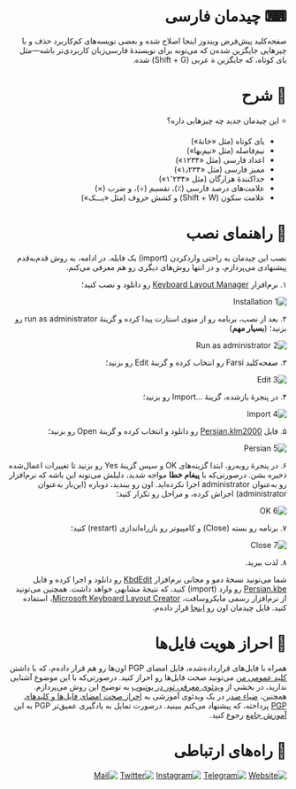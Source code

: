 <div dir="rtl">
  
# ⌨ چیدمان فارسی
صفحه‌کلید پیش‌فرض ویندوز اینجا اصلاح شده و بعضی نویسه‌های کم‌کاربرد حذف و با چیزهایی جایگزین شده‌ن که می‌تونه برای نویسندهٔ فارسی‌زبان کاربردی‌تر باشه—مثل یای کوتاه، که جایگزین ة عربی (Shift + G) شده.

# 📖 شرح
⭐ این چیدمان جدید چه چیزهایی داره؟
* یای کوتاه (مثل «خانهٔ»)
* نیم‌فاصله (مثل «نیم‌بها»)
* اعداد فارسی (مثل «۱۲۳۴»)
* ممیز فارسی (مثل «۱٫۲۳۴»)
* جداکنندهٔ هزارگان (مثل «۱٬۲۳۴»)
* علامت‌های درصد فارسی (٪)، تقسیم (÷)، و ضرب (×)
* علامت سکون (Shift + W) و کشش حروف (مثل «یـــک»)

# 📙 راهنمای نصب
نصب این چیدمان به راحتی واردکردن (import) یک فایله. در ادامه، به روش قدم‌به‌قدم پیشنهادی می‌پردازم، و در انتها روش‌های دیگری رو هم معرفی می‌کنم.

۱. نرم‌افزار  [Keyboard Layout Manager](https://www.dropbox.com/s/okuegxt4eszvi6n/Keyboard%20Layout%20Manager.zip) رو دانلود و نصب کنید؛

![1  Installation](https://user-images.githubusercontent.com/63400670/128535378-0b109a29-c555-46c9-a8f0-6eead878fbfd.jpg "نصب نرم‌افزار")

۲. بعد از نصب، برنامه رو از منوی استارت پیدا کرده و گزینهٔ run as administrator رو بزنید؛ (**بسیار مهم**)

![2  Run as administrator](https://user-images.githubusercontent.com/63400670/128536381-4999c766-b83f-4356-8d07-0dfc5b66f7b8.jpg "اجرای نرم‌افزار به‌عنوان administrator")

۳. صفحه‌کلید Farsi رو انتخاب کرده و گزینهٔ Edit رو بزنید؛

![3  Edit](https://user-images.githubusercontent.com/63400670/128536453-0d367857-9964-411d-8689-90310024ae78.jpg "ویرایش زبان فارسی")

۴. در پنجرهٔ بازشده، گزینهٔ …Import رو بزنید؛

![4  Import](https://user-images.githubusercontent.com/63400670/128536689-28ed8c51-ddcb-4063-a55a-ea1812172116.jpg "واردکردن چیدمان جدید")

۵. فایل [Persian.klm2000](https://www.dropbox.com/s/pghdqxy4x9eucb6/Persian.klm2000) رو دانلود و انتخاب کرده و گزینهٔ Open رو بزنید؛

![5  Persian](https://user-images.githubusercontent.com/63400670/128536915-ff593769-d632-4f83-9613-91caf325e379.jpg "فایل چیدمان جدید")

۶. در پنجرهٔ روبه‌رو، ابتدا گزینه‌های OK و سپس گزینهٔ Yes رو بزنید تا تغییرات اعمال‌شده ذخیره بشن. درصورتی‌که با **پیغام خطا** مواجه شدید، دلیلش می‌تونه این باشه که نرم‌افزار رو به‌عنوان administrator اجرا نکرده‌اید. اون رو ببندید، دوباره (این‌بار به‌عنوان administrator) اجراش کرده، و مراحل رو تکرار کنید؛

![6  OK](https://user-images.githubusercontent.com/63400670/128537353-d1ff87ac-4661-44ee-8f4e-fe8db0f2c72c.jpg "اعمال و ثبت تغییرات")

۷. برنامه رو بسته (Close) و کامپیوتر رو بازراه‌اندازی (restart) کنید؛

![7  Close](https://user-images.githubusercontent.com/63400670/128537512-d1ca792f-7aa3-4724-a11b-69818a6b11fa.jpg "بستن نرم‌افزار")

۸. لذت ببرید.

شما می‌تونید نسخهٔ دمو و مجانی نرم‌افزار [KbdEdit](http://www.kbdedit.com/demo.html) رو دانلود و اجرا کرده و فایل [Persian.kbe](https://www.dropbox.com/sh/f1jpldmb3k0go1h/AACrkwc3TwYdErK47-jF3QTya) رو وارد (import) کنید، که نتیجهٔ مشابهی خواهد داشت. همچنین می‌تونید از نرم‌افزار رسمی مایکروسافت، [Microsoft Keyboard Layout Creator](https://www.microsoft.com/en-us/download/details.aspx?id=102134)، استفاده کنید. فایل چیدمان اون رو [اینجا](https://www.dropbox.com/sh/v0dv0fg7kjznue4/AACPcd-Qpdg0o4ZOWvUTWJTRa) قرار داده‌م.

# 🔑 احراز هویت فایل‌ها

همراه با فایل‌های قرارداده‌شده، فایل امضای PGP اون‌ها رو هم قرار داده‌م، که با داشتن [کلید عمومی من](https://keybase.io/mcsaeid/pgp_keys.asc) می‌تونید صحت فایل‌ها رو احراز کنید. درصورتی‌که با این موضوع آشنایی ندارید، در بخشی از [ویدئوی معرفی تور در یوتیوب](https://youtu.be/O6-w-4DZeb0?t=341) به توضیح این روش می‌پردازم. همچنین، [ضیاء صدر](https://twitter.com/Ziya_Sadr) در یک ویدئوی آموزشی به [احراز صحت امضای فایل‌ها و کلید‌های PGP](https://youtu.be/4F8jIp4Y3iU) پرداخته، که پیشنهاد می‌کنم ببینید. درصورت تمایل به یادگیری عمیق‌تر PGP به این [آموزش جامع](https://t.me/dieascm/77) رجوع کنید.

# 📝 راه‌های ارتباطی

[![Website](https://s19.picofile.com/file/8439033842/Website.png)](https://www.mcsaeid.com) [![Telegram](https://s18.picofile.com/file/8439033768/Telegram.png)](https://www.t.me/mcsaeid) [![Instagram](https://s18.picofile.com/file/8439033584/Instagram.png)](https://www.instagram.com/mcsaeid) [![Twitter](https://s18.picofile.com/file/8439033818/Twitter.png)](https://www.twitter.com/mcsaeid) [![Mail](https://s18.picofile.com/file/8439033592/Mail.png)](mailto:mcsaeid@protonmail.com)

</div>

